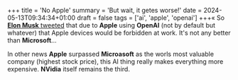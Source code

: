 +++
title = 'No Apple'
summary = 'But wait, it getes worse!'
date = 2024-05-13T09:34:34+01:00
draft = false
tags = ['ai', 'apple', 'openai']
+++«
So [**Elon Musk** tweeted](https://youtu.be/GvivnEHrtxA?t=64) that due to **Apple** using **OpenAI** (not by default but whatever) that Apple devices would be forbidden at work. It's not any better than **Microsoft**...

In other news **Apple** surpassed **Microasoft** as the worls most valuable company (highest stock price), this AI thing really makes everything more expensive. **NVidia** itself remains the third.
